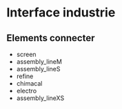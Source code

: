# Interface industrie

## Elements connecter
* screen
* assembly_lineM
* assembly_lineS
* refine
* chimacal
* electro
* assembly_lineXS